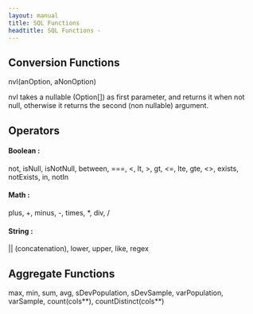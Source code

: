 ```yaml
---
layout: manual
title: SQL Functions
headtitle: SQL Functions -
---
```


Conversion Functions
--------------------

nvl(anOption, aNonOption)

nvl takes a nullable (Option\[\]) as first parameter, and returns it
when not null, otherwise it returns the second (non nullable) argument.

Operators
---------

#### Boolean :

not, isNull, isNotNull, between, ===, \<, lt, \>, gt, \<=, lte, gte,
\<\>, exists, notExists, in, notIn

#### Math :

plus, +, minus, -, times, \*, div, /

#### String :

\|\| (concatenation), lower, upper, like, regex

Aggregate Functions
-------------------

max, min, sum, avg, sDevPopulation, sDevSample, varPopulation,
varSample, count(cols**), countDistinct(cols**)
